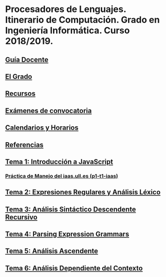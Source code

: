 # Procesadores de Lenguajes. Itinerario de Computación. Grado en Ingeniería Informática. Curso 2018/2019.

## [Guía Docente](https://www.ull.es/apps/guias/guias/view_guide/16020/)

## [El Grado](degree.md)

## [Recursos](resources.md)

## [Exámenes de convocatoria](exams.md)

## [Calendarios y Horarios](timetables.md)

## [Referencias](references.md)

## [Tema 1: Introducción a JavaScript](tema1-introduccion-a-javascript/README.md)

### [Práctica de Manejo del iaas.ull.es (p1-t1-iaas)](tema1-introduccion-a-javascript/practicas/README.md)

## [Tema 2: Expresiones Regulares y Análisis Léxico]()

## [Tema 3: Análisis Sintáctico Descendente Recursivo]()

## [Tema 4: Parsing Expression Grammars]()

## [Tema 5: Análisis Ascendente]()

## [Tema 6: Análisis Dependiente del Contexto]()

